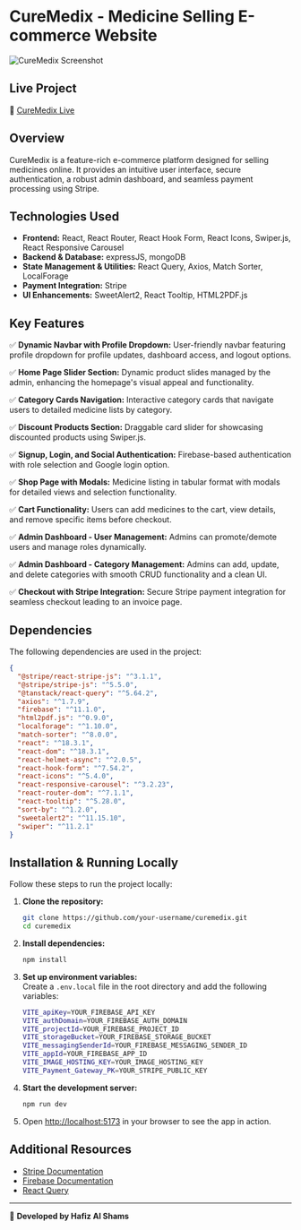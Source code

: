 # CureMedix - Medicine Selling E-commerce Website

![CureMedix Screenshot](https://i.ibb.co.com/JjQYgTyb/Screenshot-6645.png)

## Live Project  
🔗 [CureMedix Live](https://cure-medix-by-hafiz-al-shams1917.netlify.app/)

## Overview  
CureMedix is a feature-rich e-commerce platform designed for selling medicines online. It provides an intuitive user interface, secure authentication, a robust admin dashboard, and seamless payment processing using Stripe.

## Technologies Used  
- **Frontend:** React, React Router, React Hook Form, React Icons, Swiper.js, React Responsive Carousel
- **Backend & Database:** expressJS, mongoDB
- **State Management & Utilities:** React Query, Axios, Match Sorter, LocalForage
- **Payment Integration:** Stripe
- **UI Enhancements:** SweetAlert2, React Tooltip, HTML2PDF.js

## Key Features  
✅ **Dynamic Navbar with Profile Dropdown:** User-friendly navbar featuring profile dropdown for profile updates, dashboard access, and logout options.  

✅ **Home Page Slider Section:** Dynamic product slides managed by the admin, enhancing the homepage's visual appeal and functionality.  

✅ **Category Cards Navigation:** Interactive category cards that navigate users to detailed medicine lists by category.  

✅ **Discount Products Section:** Draggable card slider for showcasing discounted products using Swiper.js.  

✅ **Signup, Login, and Social Authentication:** Firebase-based authentication with role selection and Google login option.  

✅ **Shop Page with Modals:** Medicine listing in tabular format with modals for detailed views and selection functionality.  

✅ **Cart Functionality:** Users can add medicines to the cart, view details, and remove specific items before checkout.  

✅ **Admin Dashboard - User Management:** Admins can promote/demote users and manage roles dynamically.  

✅ **Admin Dashboard - Category Management:** Admins can add, update, and delete categories with smooth CRUD functionality and a clean UI.  

✅ **Checkout with Stripe Integration:** Secure Stripe payment integration for seamless checkout leading to an invoice page.


## Dependencies  
The following dependencies are used in the project:  

```json
{
  "@stripe/react-stripe-js": "^3.1.1",
  "@stripe/stripe-js": "^5.5.0",
  "@tanstack/react-query": "^5.64.2",
  "axios": "^1.7.9",
  "firebase": "^11.1.0",
  "html2pdf.js": "^0.9.0",
  "localforage": "^1.10.0",
  "match-sorter": "^8.0.0",
  "react": "^18.3.1",
  "react-dom": "^18.3.1",
  "react-helmet-async": "^2.0.5",
  "react-hook-form": "^7.54.2",
  "react-icons": "^5.4.0",
  "react-responsive-carousel": "^3.2.23",
  "react-router-dom": "^7.1.1",
  "react-tooltip": "^5.28.0",
  "sort-by": "^1.2.0",
  "sweetalert2": "^11.15.10",
  "swiper": "^11.2.1"
}
```

## Installation & Running Locally  
Follow these steps to run the project locally:

1. **Clone the repository:**  
   ```sh
   git clone https://github.com/your-username/curemedix.git
   cd curemedix
   ```

2. **Install dependencies:**  
   ```sh
   npm install
   ```

3. **Set up environment variables:**  
   Create a `.env.local` file in the root directory and add the following variables:

   ```sh
   VITE_apiKey=YOUR_FIREBASE_API_KEY
   VITE_authDomain=YOUR_FIREBASE_AUTH_DOMAIN
   VITE_projectId=YOUR_FIREBASE_PROJECT_ID
   VITE_storageBucket=YOUR_FIREBASE_STORAGE_BUCKET
   VITE_messagingSenderId=YOUR_FIREBASE_MESSAGING_SENDER_ID
   VITE_appId=YOUR_FIREBASE_APP_ID
   VITE_IMAGE_HOSTING_KEY=YOUR_IMAGE_HOSTING_KEY
   VITE_Payment_Gateway_PK=YOUR_STRIPE_PUBLIC_KEY
   ```

4. **Start the development server:**  
   ```sh
   npm run dev
   ```

5. Open [http://localhost:5173](http://localhost:5173) in your browser to see the app in action.

## Additional Resources  
- [Stripe Documentation](https://stripe.com/docs)
- [Firebase Documentation](https://firebase.google.com/docs)
- [React Query](https://tanstack.com/query/latest/docs/react/overview)

---

🚀 **Developed by Hafiz Al Shams**
